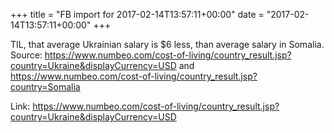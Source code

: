 +++
title = "FB import for 2017-02-14T13:57:11+00:00"
date = "2017-02-14T13:57:11+00:00"
+++

TIL, that average Ukrainian salary is $6 less, than average salary in Somalia. Source: https://www.numbeo.com/cost-of-living/country_result.jsp?country=Ukraine&displayCurrency=USD and https://www.numbeo.com/cost-of-living/country_result.jsp?country=Somalia


Link: https://www.numbeo.com/cost-of-living/country_result.jsp?country=Ukraine&displayCurrency=USD
